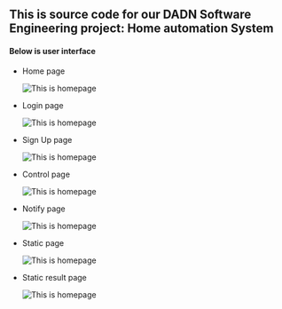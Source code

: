 ## This is source code for our DADN Software Engineering project: Home automation System

#### Below is user interface

- Home page

  ![This is homepage](/assets/home.png)

- Login page

  ![This is homepage](/assets/login.png)

- Sign Up page

  ![This is homepage](/assets/sign_up.png)

- Control page

  ![This is homepage](/assets/control.png)

- Notify page

  ![This is homepage](/assets/notify.png)

- Static page

  ![This is homepage](/assets/static.png)

- Static result page

  ![This is homepage](/assets/static1.png)
